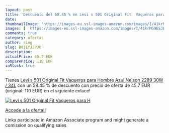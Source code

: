 ```yaml
---
layout: post
title: 'Descuento del 58.45 % en Levi s 501 Original Fit  Vaqueros para H'
date: 
thumbnailImage: 'https://images-eu.ssl-images-amazon.com/images/I/41krMG9ESJL._SL200_.jpg'
images: [ 'https://images-eu.ssl-images-amazon.com/images/I/41krMG9ESJL._SL200_.jpg' ]
comments: true
category: ofertas
author: ring
slug: B01EYJJPJO
description:
actualPrice: 45.7 EUR
comparePrice: 110 EUR
inStock: true
---
```


Tienes [Levi s 501 Original Fit  Vaqueros para Hombre  Azul  Nelson 2289   30W / 34L](https://www.amazon.es/dp/B01EYJJPJO/?tag=tolees-21) con un 58.45 % de descuento con precio de oferta de 45.7 EUR (original: 110 EUR) en el siguiente enlace!

[![Levi s 501 Original Fit  Vaqueros para H](https://images-eu.ssl-images-amazon.com/images/I/41krMG9ESJL._SL200_.jpg)](https://www.amazon.es/dp/B01EYJJPJO/?tag=tolees-21)

[Accede a la oferta!!](https://www.amazon.es/dp/B01EYJJPJO/?tag=tolees-21)

Links participate in Amazon Associate program and might generate a comission on qualifying sales


